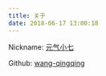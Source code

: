 ```yaml
---
title: 关于
date: 2018-06-17 13:00:18
---
```

<i class="fa fa-user"></i> Nickname: [元气小七](https://wang-qingqing.github.io)

<i class="fa fa-github"></i> Github: [wang-qingqing](https://github.com/wang-qingqing)
